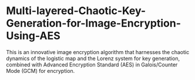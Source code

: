 # Multi-layered-Chaotic-Key-Generation-for-Image-Encryption-Using-AES
This is an innovative image encryption algorithm that harnesses the chaotic dynamics of the logistic map and the Lorenz system for key generation, combined with Advanced Encryption Standard (AES) in Galois/Counter Mode (GCM) for encryption.

